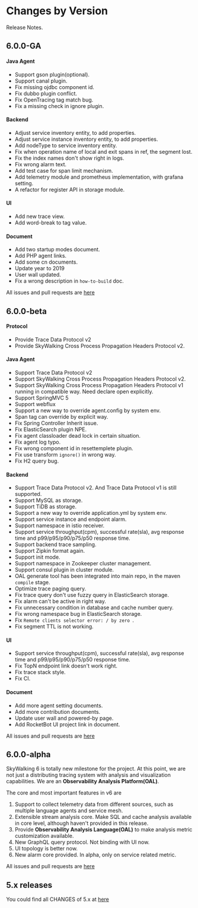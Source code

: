 Changes by Version
==================
Release Notes.

6.0.0-GA
------------------

#### Java Agent
- Support gson plugin(optional).
- Support canal plugin.
- Fix missing ojdbc component id.
- Fix dubbo plugin conflict.
- Fix OpenTracing tag match bug.
- Fix a missing check in ignore plugin.

#### Backend
- Adjust service inventory entity, to add properties.
- Adjust service instance inventory entity, to add properties.
- Add nodeType to service inventory entity.
- Fix when operation name of local and exit spans in ref, the segment lost.
- Fix the index names don't show right in logs. 
- Fix wrong alarm text.
- Add test case for span limit mechanism.
- Add telemetry module and prometheus implementation, with grafana setting.
- A refactor for register API in storage module.

#### UI
- Add new trace view.
- Add word-break to tag value. 

#### Document
- Add two startup modes document.
- Add PHP agent links.
- Add some cn documents.
- Update year to 2019
- User wall updated.
- Fix a wrong description in `how-to-build` doc.

All issues and pull requests are [here](https://github.com/apache/incubator-skywalking/milestone/30?closed=1)

6.0.0-beta
------------------

#### Protocol
- Provide Trace Data Protocol v2
- Provide SkyWalking Cross Process Propagation Headers Protocol v2.

#### Java Agent
- Support Trace Data Protocol v2
- Support SkyWalking Cross Process Propagation Headers Protocol v2.
- Support SkyWalking Cross Process Propagation Headers Protocol v1 running in compatible way. Need declare open explicitly.
- Support SpringMVC 5
- Support webflux
- Support a new way to override agent.config by system env. 
- Span tag can override by explicit way.
- Fix Spring Controller Inherit issue.
- Fix ElasticSearch plugin NPE.
- Fix agent classloader dead lock in certain situation.
- Fix agent log typo.
- Fix wrong component id in resettemplete plugin.
- Fix use transform `ignore()` in wrong way.
- Fix H2 query bug.

#### Backend
- Support Trace Data Protocol v2. And Trace Data Protocol v1 is still supported.
- Support MySQL as storage.
- Support TiDB as storage.
- Support a new way to override application.yml by system env.
- Support service instance and endpoint alarm.
- Support namespace in istio receiver.
- Support service throughput(cpm), successful rate(sla), avg response time and p99/p95/p90/p75/p50 response time.
- Support backend trace sampling.
- Support Zipkin format again.
- Support init mode.
- Support namespace in Zookeeper cluster management.
- Support consul plugin in cluster module.
- OAL generate tool has been integrated into main repo, in the maven `compile` stage.
- Optimize trace paging query.
- Fix trace query don't use fuzzy query in ElasticSearch storage.
- Fix alarm can't be active in right way.
- Fix unnecessary condition in database and cache number query.
- Fix wrong namespace bug in ElasticSearch storage.
- Fix `Remote clients selector error: / by zero `.
- Fix segment TTL is not working.

#### UI
- Support service throughput(cpm), successful rate(sla), avg response time and p99/p95/p90/p75/p50 response time.
- Fix TopN endpoint link doesn't work right.
- Fix trace stack style.
- Fix CI.

#### Document
- Add more agent setting documents.
- Add more contribution documents.
- Update user wall and powered-by page.
- Add RocketBot UI project link in document.

All issues and pull requests are [here](https://github.com/apache/incubator-skywalking/milestone/31?closed=1)

6.0.0-alpha
------------------

SkyWalking 6 is totally new milestone for the project. At this point, we are not just a distributing
tracing system with analysis and visualization capabilities. We are an **Observability Analysis Platform(OAL)**.

The core and most important features in v6 are
1. Support to collect telemetry data from different sources, such as multiple language agents and service mesh.
1. Extensible stream analysis core. Make SQL and cache analysis available in core level, although haven't
provided in this release.
1. Provide **Observability Analysis Language(OAL)** to make analysis metric customization available.
1. New GraphQL query protocol. Not binding with UI now.
1. UI topology is better now.
1. New alarm core provided. In alpha, only on service related metric.

All issues and pull requests are [here](https://github.com/apache/incubator-skywalking/milestone/29?closed=1)

5.x releases
------------------
You could find all CHANGES of 5.x at [here](https://github.com/apache/incubator-skywalking/blob/5.x/CHANGES.md)
